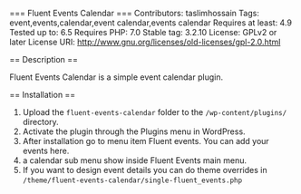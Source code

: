 === Fluent Events Calendar ===
Contributors: taslimhossain
Tags: event,events,calendar,event calendar,events calendar
Requires at least: 4.9
Tested up to: 6.5
Requires PHP: 7.0
Stable tag: 3.2.10
License: GPLv2 or later
License URI: http://www.gnu.org/licenses/old-licenses/gpl-2.0.html

== Description ==

Fluent Events Calendar is a simple event calendar plugin.

== Installation ==

1. Upload the `fluent-events-calendar` folder to the `/wp-content/plugins/` directory.
2. Activate the plugin through the Plugins menu in WordPress.
3. After installation go to menu item Fluent events. You can add your events here.
4. a calendar sub menu show inside Fluent Events main menu.
5. If you want to design event details you can do theme overrides in `/theme/fluent-events-calendar/single-fluent_events.php`
